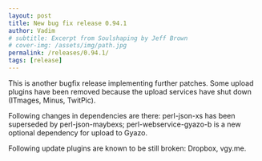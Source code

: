 ```yaml
---
layout: post
title: New bug fix release 0.94.1
author: Vadim
# subtitle: Excerpt from Soulshaping by Jeff Brown
# cover-img: /assets/img/path.jpg
permalink: /releases/0.94.1/
tags: [release]
---
```


This is another bugfix release implementing further patches. Some upload plugins have been removed because the upload services have shut down (ITmages, Minus, TwitPic).

Following changes in dependencies are there: perl-json-xs has been superseded by perl-json-maybexs; perl-webservice-gyazo-b is a new optional dependency for upload to Gyazo.

Following update plugins are known to be still broken: Dropbox, vgy.me.
